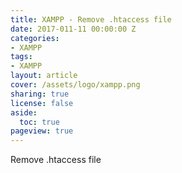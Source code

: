 ```yaml
---
title: XAMPP - Remove .htaccess file
date: 2017-011-11 00:00:00 Z
categories:
- XAMPP
tags:
- XAMPP
layout: article
cover: /assets/logo/xampp.png
sharing: true
license: false
aside:
  toc: true
pageview: true
---
```

Remove .htaccess file